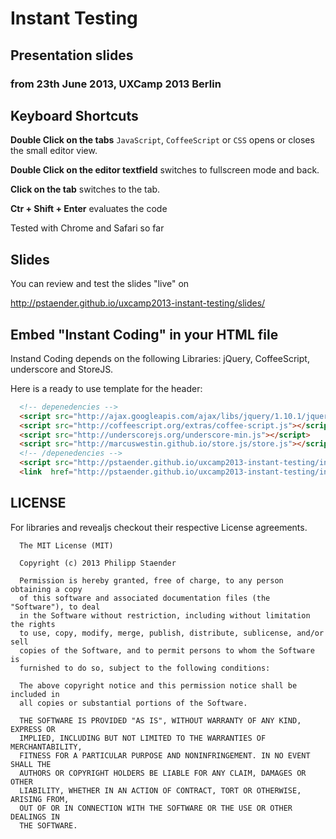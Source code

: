 # Instant Testing
## Presentation slides
### from 23th June 2013, UXCamp 2013 Berlin

## Keyboard Shortcuts 

**Double Click on the tabs** `JavaScript`, `CoffeeScript` or `CSS` opens or closes the small editor view.

**Double Click on the editor textfield** switches to fullscreen mode and back.

**Click on the tab** switches to the tab.

**Ctr + Shift + Enter** evaluates the code

Tested with Chrome and Safari so far

## Slides

You can review and test the slides "live" on

  http://pstaender.github.io/uxcamp2013-instant-testing/slides/

## Embed "Instant Coding" in your HTML file

Instand Coding depends on the following Libraries: jQuery, CoffeeScript, underscore and StoreJS.

Here is a ready to use template for the header:

```html
  <!-- depenedencies -->
  <script src="http://ajax.googleapis.com/ajax/libs/jquery/1.10.1/jquery.min.js"></script>
  <script src="http://coffeescript.org/extras/coffee-script.js"></script>
  <script src="http://underscorejs.org/underscore-min.js"></script>
  <script src="http://marcuswestin.github.io/store.js/store.js"></script>
  <!-- /depenedencies -->
  <script src="http://pstaender.github.io/uxcamp2013-instant-testing/instantcoding.coffee" type="text/coffeescript"></script>
  <link  href="http://pstaender.github.io/uxcamp2013-instant-testing/instantcoding.css" rel="stylesheet" type="text/css" />
```

## LICENSE

For libraries and revealjs checkout their respective License agreements.

```
  The MIT License (MIT)

  Copyright (c) 2013 Philipp Staender

  Permission is hereby granted, free of charge, to any person obtaining a copy
  of this software and associated documentation files (the "Software"), to deal
  in the Software without restriction, including without limitation the rights
  to use, copy, modify, merge, publish, distribute, sublicense, and/or sell
  copies of the Software, and to permit persons to whom the Software is
  furnished to do so, subject to the following conditions:

  The above copyright notice and this permission notice shall be included in
  all copies or substantial portions of the Software.

  THE SOFTWARE IS PROVIDED "AS IS", WITHOUT WARRANTY OF ANY KIND, EXPRESS OR
  IMPLIED, INCLUDING BUT NOT LIMITED TO THE WARRANTIES OF MERCHANTABILITY,
  FITNESS FOR A PARTICULAR PURPOSE AND NONINFRINGEMENT. IN NO EVENT SHALL THE
  AUTHORS OR COPYRIGHT HOLDERS BE LIABLE FOR ANY CLAIM, DAMAGES OR OTHER
  LIABILITY, WHETHER IN AN ACTION OF CONTRACT, TORT OR OTHERWISE, ARISING FROM,
  OUT OF OR IN CONNECTION WITH THE SOFTWARE OR THE USE OR OTHER DEALINGS IN
  THE SOFTWARE.
```
